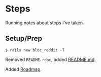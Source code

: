 # Steps

Running notes about steps I've taken.

## Setup/Prep

```
$ rails new bloc_reddit -T
```

Removed `README.rdoc`, added [README.md](README.md).

Added [Roadmap](ROADMAP.md).
